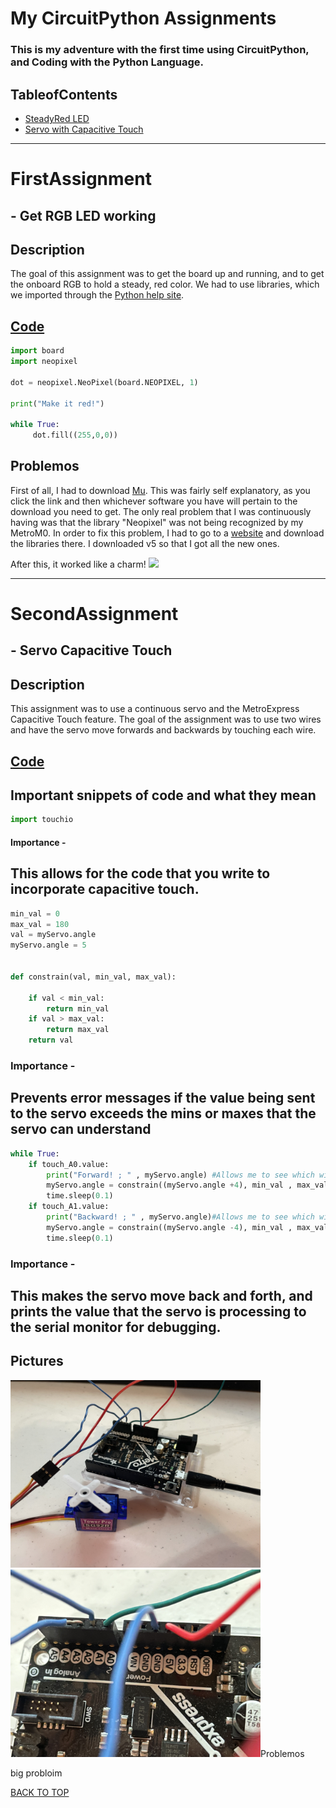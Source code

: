 # My CircuitPython Assignments

### This is my adventure with the first time using CircuitPython, and Coding with the Python Language.

## TableofContents
* [SteadyRed LED](#FirstAssignment)
* [Servo with Capacitive Touch](#SecondAssignment)
---

# FirstAssignment 
## - Get RGB LED working

## Description
The goal of this assignment was to get the board up and running, and to get the onboard RGB to hold a steady, red color. We had to use libraries, which we imported through the [Python help site](https://circuitpython.org/board/metro_m0_express/).

## [Code](https://github.com/willhk10/Circuitpython3/blob/main/Files/SteadyRed.py)

```python
import board
import neopixel

dot = neopixel.NeoPixel(board.NEOPIXEL, 1)

print("Make it red!")

while True:
     dot.fill((255,0,0))
```

## Problemos
First of all, I had to download [Mu](https://codewith.mu/en/downloadOne). This was fairly self explanatory, as you click the link and then whichever software you have will pertain to the download you need to get. The only real problem that I was continuously having was that the library "Neopixel" was not being recognized by my MetroM0. In order to fix this problem, I had to go to a [website](https://circuitpython.org/libraries) and download the libraries there. I downloaded v5 so that I got all the new ones.

After this, it worked like a charm!
<img src="Pictures/MetroM0.png" width="300px" /> 


-----

# SecondAssignment 
## - Servo Capacitive Touch

## Description
This assignment was to use a continuous servo and the MetroExpress Capacitive Touch feature. The goal of the assignment was to use two wires and have the servo move forwards and backwards by touching each wire.

## [Code](https://github.com/willhk10/Circuitpython3/blob/main/Files/ServoCapacitiveTouch.py)

## Important snippets of code and what they mean
```python
import touchio
```
#### Importance -
This allows for the code that you write to incorporate capacitive touch.
---
```python
min_val = 0
max_val = 180
val = myServo.angle
myServo.angle = 5


def constrain(val, min_val, max_val):

    if val < min_val:
        return min_val
    if val > max_val:
        return max_val
    return val
```
### Importance -
Prevents error messages if the value being sent to the servo exceeds the mins or maxes that the servo can understand
---
```python
while True:
    if touch_A0.value:
        print("Forward! ; " , myServo.angle) #Allows me to see which wire is being touched in the Serial Monitor, and what the value is..
        myServo.angle = constrain((myServo.angle +4), min_val , max_val) # Moves it to 180
        time.sleep(0.1)
    if touch_A1.value:
        print("Backward! ; " , myServo.angle)#Allows me to see which wire is being touched in the Serial Monitor, and what the value is.
        myServo.angle = constrain((myServo.angle -4), min_val , max_val) #Moves it to 0
        time.sleep(0.1)
```
### Importance - 
This makes the servo move back and forth, and prints the value that the servo is processing to the serial monitor for debugging.
---
## Pictures 
<img src="Pictures/POVServo1.jpg" width="400px" height="300px" /> 
<img src="Pictures/POVServo2.jpg" width="400px" height="300px /> 
                                                        
---



---
## Problemos
big probloim

[BACK TO TOP](#TableOfContents)






